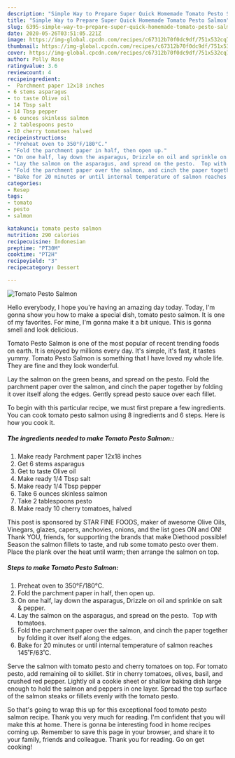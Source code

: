 ```yaml
---
description: "Simple Way to Prepare Super Quick Homemade Tomato Pesto Salmon"
title: "Simple Way to Prepare Super Quick Homemade Tomato Pesto Salmon"
slug: 6395-simple-way-to-prepare-super-quick-homemade-tomato-pesto-salmon
date: 2020-05-26T03:51:05.221Z
image: https://img-global.cpcdn.com/recipes/c67312b70f0dc9df/751x532cq70/tomato-pesto-salmon-recipe-main-photo.jpg
thumbnail: https://img-global.cpcdn.com/recipes/c67312b70f0dc9df/751x532cq70/tomato-pesto-salmon-recipe-main-photo.jpg
cover: https://img-global.cpcdn.com/recipes/c67312b70f0dc9df/751x532cq70/tomato-pesto-salmon-recipe-main-photo.jpg
author: Polly Rose
ratingvalue: 3.6
reviewcount: 4
recipeingredient:
-  Parchment paper 12x18 inches
- 6 stems asparagus
- to taste Olive oil
- 14 Tbsp salt
- 14 Tbsp pepper
- 6 ounces skinless salmon
- 2 tablespoons pesto
- 10 cherry tomatoes halved
recipeinstructions:
- "Preheat oven to 350°F/180°C."
- "Fold the parchment paper in half, then open up."
- "On one half, lay down the asparagus, Drizzle on oil and sprinkle on salt &amp; pepper."
- "Lay the salmon on the asparagus, and spread on the pesto.  Top with tomatoes."
- "Fold the parchment paper over the salmon, and cinch the paper together by folding it over itself along the edges."
- "Bake for 20 minutes or until internal temperature of salmon reaches 145˚F/63˚C."
categories:
- Resep
tags:
- tomato
- pesto
- salmon

katakunci: tomato pesto salmon
nutrition: 290 calories
recipecuisine: Indonesian
preptime: "PT30M"
cooktime: "PT2H"
recipeyield: "3"
recipecategory: Dessert

---
```



![Tomato Pesto Salmon](https://img-global.cpcdn.com/recipes/c67312b70f0dc9df/751x532cq70/tomato-pesto-salmon-recipe-main-photo.jpg)

Hello everybody, I hope you're having an amazing day today. Today, I'm gonna show you how to make a special dish, tomato pesto salmon. It is one of my favorites. For mine, I'm gonna make it a bit unique. This is gonna smell and look delicious.

Tomato Pesto Salmon is one of the most popular of recent trending foods on earth. It is enjoyed by millions every day. It's simple, it's fast, it tastes yummy. Tomato Pesto Salmon is something that I have loved my whole life. They are fine and they look wonderful.

Lay the salmon on the green beans, and spread on the pesto. Fold the parchment paper over the salmon, and cinch the paper together by folding it over itself along the edges. Gently spread pesto sauce over each fillet.


To begin with this particular recipe, we must first prepare a few ingredients. You can cook tomato pesto salmon using 8 ingredients and 6 steps. Here is how you cook it.

##### The ingredients needed to make Tomato Pesto Salmon::

1. Make ready  Parchment paper 12x18 inches
1. Get 6 stems asparagus
1. Get to taste Olive oil
1. Make ready 1/4 Tbsp salt
1. Make ready 1/4 Tbsp pepper
1. Take 6 ounces skinless salmon
1. Take 2 tablespoons pesto
1. Make ready 10 cherry tomatoes, halved


This post is sponsored by STAR FINE FOODS, maker of awesome Olive Oils, Vinegars, glazes, capers, anchovies, onions, and the list goes ON and ON! Thank YOU, friends, for supporting the brands that make Diethood possible! Season the salmon fillets to taste, and rub some tomato pesto over them. Place the plank over the heat until warm; then arrange the salmon on top. 

##### Steps to make Tomato Pesto Salmon:

1. Preheat oven to 350°F/180°C.
1. Fold the parchment paper in half, then open up.
1. On one half, lay down the asparagus, Drizzle on oil and sprinkle on salt &amp; pepper.
1. Lay the salmon on the asparagus, and spread on the pesto.  Top with tomatoes.
1. Fold the parchment paper over the salmon, and cinch the paper together by folding it over itself along the edges.
1. Bake for 20 minutes or until internal temperature of salmon reaches 145˚F/63˚C.


Serve the salmon with tomato pesto and cherry tomatoes on top. For tomato pesto, add remaining oil to skillet. Stir in cherry tomatoes, olives, basil, and crushed red pepper. Lightly oil a cookie sheet or shallow baking dish large enough to hold the salmon and peppers in one layer. Spread the top surface of the salmon steaks or fillets evenly with the tomato pesto. 

So that's going to wrap this up for this exceptional food tomato pesto salmon recipe. Thank you very much for reading. I'm confident that you will make this at home. There is gonna be interesting food in home recipes coming up. Remember to save this page in your browser, and share it to your family, friends and colleague. Thank you for reading. Go on get cooking!
